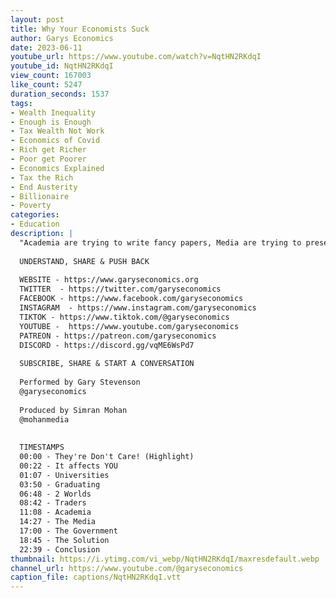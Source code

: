 ```yaml
---
layout: post
title: Why Your Economists Suck
author: Garys Economics
date: 2023-06-11
youtube_url: https://www.youtube.com/watch?v=NqtHN2RKdqI
youtube_id: NqtHN2RKdqI
view_count: 167003
like_count: 5247
duration_seconds: 1537
tags:
- Wealth Inequality
- Enough is Enough
- Tax Wealth Not Work
- Economics of Covid
- Rich get Richer
- Poor get Poorer
- Economics Explained
- Tax the Rich
- End Austerity
- Billionaire
- Poverty
categories:
- Education
description: |
  "Academia are trying to write fancy papers, Media are trying to present professional looking content but none of them really care about being right. In the central bank they they are slightly more tied to reality but as you can see the central bank has done a phenomenally poor job of managing inflation in the last few years and they've done a phenomenally poor job of managing the economy in the last 20 years, you know & does anybody get fired? does anybody get fined?" 
  
  UNDERSTAND, SHARE & PUSH BACK
  
  WEBSITE - https://www.garyseconomics.org
  TWITTER  - https://twitter.com/garyseconomics
  FACEBOOK - https://www.facebook.com/garyseconomics
  INSTAGRAM  - https://www.instagram.com/garyseconomics
  TIKTOK - https://www.tiktok.com/@garyseconomics
  YOUTUBE -  https://www.youtube.com/garyseconomics
  PATREON - https://patreon.com/garyseconomics
  DISCORD - https://discord.gg/vqME6WsPd7
  
  SUBSCRIBE, SHARE & START A CONVERSATION
  
  Performed by Gary Stevenson
  @garyseconomics
  
  Produced by Simran Mohan
  @mohanmedia
  
  
  TIMESTAMPS
  00:00 - They're Don't Care! (Highlight)
  00:22 - It affects YOU
  01:07 - Universities
  03:50 - Graduating
  06:48 - 2 Worlds
  08:42 - Traders
  11:08 - Academia
  14:27 - The Media
  17:00 - The Government
  18:45 - The Solution
  22:39 - Conclusion
thumbnail: https://i.ytimg.com/vi_webp/NqtHN2RKdqI/maxresdefault.webp
channel_url: https://www.youtube.com/@garyseconomics
caption_file: captions/NqtHN2RKdqI.vtt
---
```

